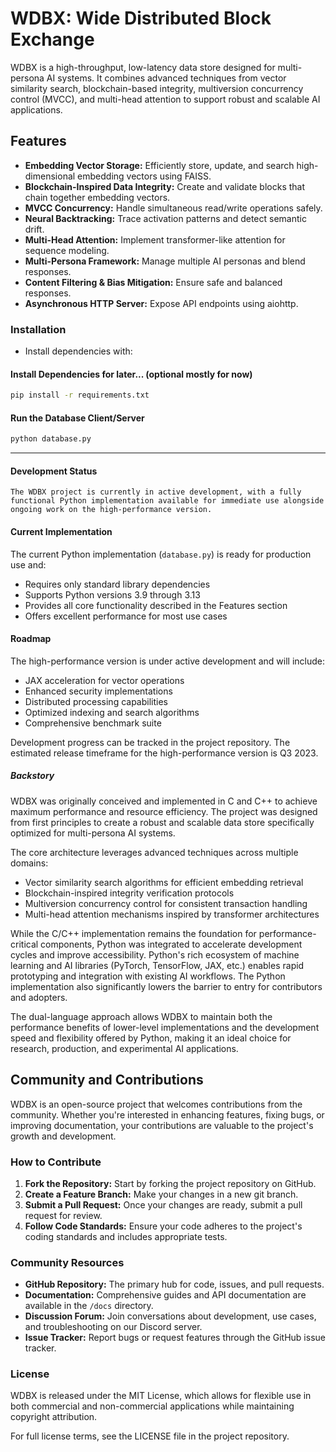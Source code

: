 # WDBX: Wide Distributed Block Exchange

WDBX is a high-throughput, low-latency data store designed for multi-persona AI systems. It combines advanced techniques from vector similarity search, blockchain-based integrity, multiversion concurrency control (MVCC), and multi-head attention to support robust and scalable AI applications.

## Features

- **Embedding Vector Storage:** Efficiently store, update, and search high-dimensional embedding vectors using FAISS.
- **Blockchain-Inspired Data Integrity:** Create and validate blocks that chain together embedding vectors.
- **MVCC Concurrency:** Handle simultaneous read/write operations safely.
- **Neural Backtracking:** Trace activation patterns and detect semantic drift.
- **Multi-Head Attention:** Implement transformer-like attention for sequence modeling.
- **Multi-Persona Framework:** Manage multiple AI personas and blend responses.
- **Content Filtering & Bias Mitigation:** Ensure safe and balanced responses.
- **Asynchronous HTTP Server:** Expose API endpoints using aiohttp.

### Installation

- Install dependencies with:

#### Install Dependencies for later... (optional mostly for now)
```bash
pip install -r requirements.txt
```

#### Run the Database Client/Server
```bash
python database.py
```

---

#### Development Status

```The WDBX project is currently in active development, with a fully functional Python implementation available for immediate use alongside ongoing work on the high-performance version.```

#### Current Implementation

The current Python implementation (`database.py`) is ready for production use and:
- Requires only standard library dependencies
- Supports Python versions 3.9 through 3.13
- Provides all core functionality described in the Features section
- Offers excellent performance for most use cases

#### Roadmap

The high-performance version is under active development and will include:
- JAX acceleration for vector operations
- Enhanced security implementations
- Distributed processing capabilities
- Optimized indexing and search algorithms
- Comprehensive benchmark suite

Development progress can be tracked in the project repository. The estimated release timeframe for the high-performance version is Q3 2023.

##### Backstory

WDBX was originally conceived and implemented in C and C++ to achieve maximum performance and resource efficiency. The project was designed from first principles to create a robust and scalable data store specifically optimized for multi-persona AI systems. 

The core architecture leverages advanced techniques across multiple domains:
- Vector similarity search algorithms for efficient embedding retrieval
- Blockchain-inspired integrity verification protocols
- Multiversion concurrency control for consistent transaction handling
- Multi-head attention mechanisms inspired by transformer architectures

While the C/C++ implementation remains the foundation for performance-critical components, Python was integrated to accelerate development cycles and improve accessibility. Python's rich ecosystem of machine learning and AI libraries (PyTorch, TensorFlow, JAX, etc.) enables rapid prototyping and integration with existing AI workflows. The Python implementation also significantly lowers the barrier to entry for contributors and adopters.

The dual-language approach allows WDBX to maintain both the performance benefits of lower-level implementations and the development speed and flexibility offered by Python, making it an ideal choice for research, production, and experimental AI applications.

## Community and Contributions

WDBX is an open-source project that welcomes contributions from the community. Whether you're interested in enhancing features, fixing bugs, or improving documentation, your contributions are valuable to the project's growth and development.

### How to Contribute

1. **Fork the Repository:** Start by forking the project repository on GitHub.
2. **Create a Feature Branch:** Make your changes in a new git branch.
3. **Submit a Pull Request:** Once your changes are ready, submit a pull request for review.
4. **Follow Code Standards:** Ensure your code adheres to the project's coding standards and includes appropriate tests.

### Community Resources

- **GitHub Repository:** The primary hub for code, issues, and pull requests.
- **Documentation:** Comprehensive guides and API documentation are available in the `/docs` directory.
- **Discussion Forum:** Join conversations about development, use cases, and troubleshooting on our Discord server.
- **Issue Tracker:** Report bugs or request features through the GitHub issue tracker.

### License

WDBX is released under the MIT License, which allows for flexible use in both commercial and non-commercial applications while maintaining copyright attribution.

For full license terms, see the LICENSE file in the project repository.
